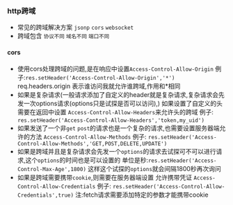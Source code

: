 ### http跨域

- 常见的跨域解决方案 `jsonp` `cors` `websocket`
- 跨域包含 `协议不同` `域名不同` `端口不同`

#### cors
- 使用cors处理跨域的问题,是在响应中设置`Access-Control-Allow-Origin` 例子:`res.setHeader('Access-Control-Allow-Origin','*')` req.headers.origin 表示谁访问我就允许谁跨域,作用和*相同
- 如果是复杂请求(一般请求添加了自定义的header就是复杂请求,复杂请求会先发一次options请求(options只是试探是否可以访问),) 如果设置了自定义的头需要在返回中设置 `Access-Control-Allow-Headers`来允许头的跨域 例子: `res.setHeader('Access-Control-Allow-Headers','token,my_uid')`
- 如果发送了一个非`get` `post`的请求也是一个复杂的请求,也需要设置服务器端允许的方法 `Access-Control-Allow-Methods` 例子: `res.setHeader('Access-Control-Allow-Methods','GET,POST,DELETE,UPDATE')`
- 如果是跨域并且是复杂请求会先发一个`options`的请求去试探可不可以进行请求,这个`options`的时间也是可以设置的 单位是秒:`res.setHeader('Access-Control-Max-Age',1800)` 这样这个试探的`options`就会间隔1800秒再次询问
- 如果是跨域需要携带`cookie`,则需要在服务器端设置 允许携带凭证 `Access-Control-Allow-Credentials` 例子: `res.setHeader('Access-Control-Allow-Credentials',true)` 注:fetch请求需要添加特定的参数才能携带cookie